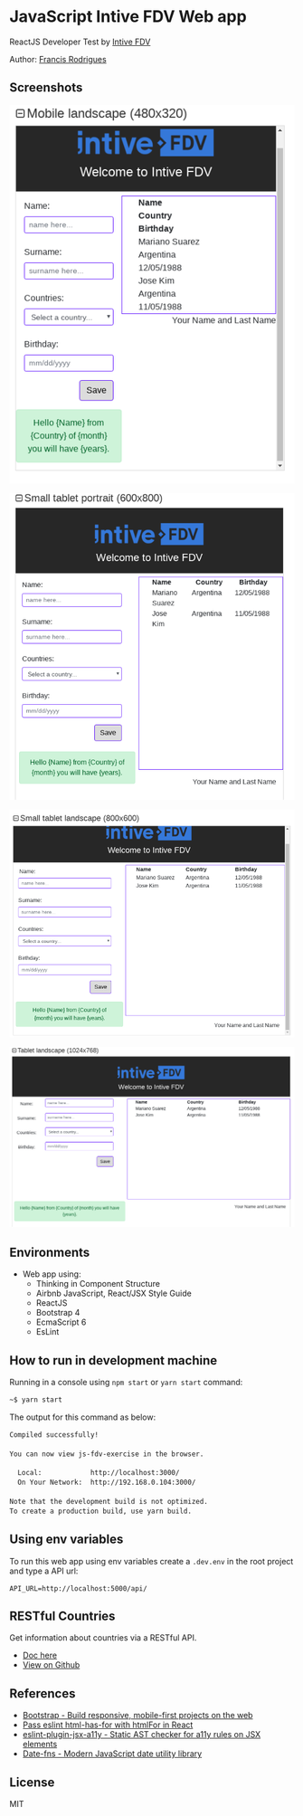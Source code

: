 # JavaScript Intive FDV Web app #

ReactJS Developer Test by [Intive FDV][1]

Author: [Francis Rodrigues][2]

## Screenshots ##

![Intive-FDV mobile landscape](./screenshots/mobile-landscape.png)

![Intive-FDV small tablet portrait](./screenshots/small-tablet-portrait.png)

![Intive-FDV small tablet landscape](./screenshots/small-tablet-landscape.png)

![Intive-FDV tablet landscape](./screenshots/tablet-landscape.png)

## Environments ##

* Web app using:
  * Thinking in Component Structure
  * Airbnb JavaScript, React/JSX Style Guide
  * ReactJS
  * Bootstrap 4
  * EcmaScript 6
  * EsLint

## How to run in development machine ##

Running in a console using `npm start` or `yarn start` command:

```bash
~$ yarn start
```

The output for this command as below:

```bash
Compiled successfully!

You can now view js-fdv-exercise in the browser.

  Local:            http://localhost:3000/
  On Your Network:  http://192.168.0.104:3000/

Note that the development build is not optimized.
To create a production build, use yarn build.
```

## Using env variables ##

To run this web app using env variables create a `.dev.env` in the root project and type a API url:

```env
API_URL=http://localhost:5000/api/
```

## RESTful Countries ##

Get information about countries via a RESTful API.

* [Doc here][7]
* [View on Github][8]

## References ##

* [Bootstrap - Build responsive, mobile-first projects on the web][3]
* [Pass eslint html-has-for with htmlFor in React][4]
* [eslint-plugin-jsx-a11y - Static AST checker for a11y rules on JSX elements][5]
* [Date-fns - Modern JavaScript date utility library][6]

## License ##

MIT

  [1]: http://intive-fdv.com/
  [2]: https://github.com/francisrod01/
  [3]: https://getbootstrap.com/
  [4]: https://github.com/evcohen/eslint-plugin-jsx-a11y/blob/master/docs/rules/label-has-for.mdz
  [5]: https://github.com/evcohen/eslint-plugin-jsx-a11y
  [6]: https://date-fns.org/
  [7]: https://restcountries.eu/
  [8]: https://github.com/apilayer/restcountries
